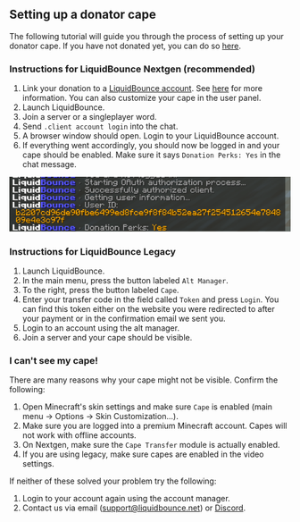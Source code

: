## Setting up a donator cape

The following tutorial will guide you through the process of setting up your donator cape. If you have not donated yet, you can do so [here](https://liquidbounce.net/donate).

### Instructions for LiquidBounce Nextgen (recommended)

1. Link your donation to a [LiquidBounce account](https://user.liquidbounce.net/). See [here](/docs/Donation/Launcher%20Setup) for more information. You can also customize your cape in the user panel.
2. Launch LiquidBounce.
3. Join a server or a singleplayer word.
4. Send `.client account login` into the chat.
5. A browser window should open. Login to your LiquidBounce account.
6. If everything went accordingly, you should now be logged in and your cape should be enabled. Make sure it says `Donation Perks: Yes` in the chat message.

![donator_login_command](/images/donator_login_command.png)

### Instructions for LiquidBounce Legacy

1. Launch LiquidBounce.
2. In the main menu, press the button labeled `Alt Manager`.
3. To the right, press the button labeled `Cape`.
4. Enter your transfer code in the field called `Token` and press `Login`. You can find this token either on the website you were redirected to after your payment or in the confirmation email we sent you.
5. Login to an account using the alt manager.
6. Join a server and your cape should be visible.

### I can't see my cape!

There are many reasons why your cape might not be visible. Confirm the following:

1. Open Minecraft's skin settings and make sure `Cape` is enabled (main menu -> Options -> Skin Customization...).
2. Make sure you are logged into a premium Minecraft account. Capes will not work with offline accounts.
3. On Nextgen, make sure the `Cape Transfer` module is actually enabled.
4. If you are using legacy, make sure capes are enabled in the video settings.

If neither of these solved your problem try the following:

1. Login to your account again using the account manager.
2. Contact us via email ([support@liquidbounce.net](mailto:support@liquidbounce.net)) or [Discord](https://liquidbounce.net/discord).